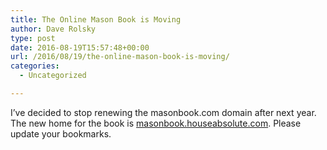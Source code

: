 ```yaml
---
title: The Online Mason Book is Moving
author: Dave Rolsky
type: post
date: 2016-08-19T15:57:48+00:00
url: /2016/08/19/the-online-mason-book-is-moving/
categories:
  - Uncategorized

---
```

I&#8217;ve decided to stop renewing the masonbook.com domain after next year. The new home for the book is [masonbook.houseabsolute.com][1]. Please update your bookmarks.

 [1]: http://masonbook.houseabsolute.com/